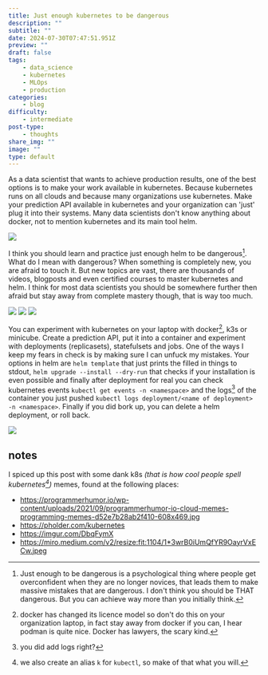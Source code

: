 ```yaml
---
title: Just enough kubernetes to be dangerous
description: ""
subtitle: ""
date: 2024-07-30T07:47:51.951Z
preview: ""
draft: false
tags:
    - data_science
    - kubernetes
    - MLOps
    - production
categories:
    - blog
difficulty:
    - intermediate
post-type:
    - thoughts
share_img: ""
image: ""
type: default
---
```


As a data scientist that wants to achieve production results, one of the best options is to make your work available in kubernetes. Because kubernetes runs on all clouds and because many organizations use kubernetes. Make your prediction API available in kubernetes and your organization can 'just' plug it into their systems. Many data scientists don't know anything about docker, not to mention kubernetes and its main tool helm.

![](/img/k8smemes/shipmachine.png)

I think you should learn and practice just enough helm to be dangerous[^1]. What do I mean with dangerous? When something is completely new, you are afraid to touch it. But new topics are vast, there are thousands of videos, blogposts and even certified courses to master kubernetes and helm. I think for most data scientists you should be somewhere further then afraid but stay away from complete mastery though, that is way too much.

![](/img/k8smemes/1nfs7jo7e4k71.jpg)
![](/img/k8smemes/k8sshanty.jpg0)
![](/img/k8smemes/swiftsec_explain.jpg)

You can experiment with kubernetes on your laptop with docker[^2], k3s or minicube. Create a prediction API, put it into a container and experiment with deployments (replicasets), statefulsets and jobs. One of the ways I keep my fears in check is by making sure I can unfuck my mistakes. Your options in helm are `helm template` that just prints the filled in things to stdout, `helm upgrade --install --dry-run` that checks if your installation is even possible and finally after deployment for real you can check kubernetes events  `kubectl get events -n <namespace>`  and the logs[^3] of the container you just pushed `kubectl logs deployment/<name of deployment> -n <namespace>`. 
Finally if you did bork up, you can delete a helm deployment, or roll back. 


[^1]: Just enough to be dangerous is a psychological thing where people get overconfident when they are no longer novices, that leads them to make massive mistakes that are dangerous. I don't think you should be THAT dangerous. But you can achieve way more than you initially think. 
[^2]: docker has changed its licence model so don't do this on your organization laptop, in fact stay away from docker if you can, I hear podman is quite nice. Docker has lawyers, the scary kind.
[^3]: you did add logs right?
[^4]: we also create an alias `k` for `kubectl`, so make of that what you will.

![](/img/k8smemes/evergreen.webp)

## notes

I spiced up this post with some dank k8s _(that is how cool people spell kubernetes[^4])_ memes, found at the following places:

- <https://programmerhumor.io/wp-content/uploads/2021/09/programmerhumor-io-cloud-memes-programming-memes-d52e7b28ab2f410-608x469.jpg>
- <https://pholder.com/kubernetes>
- <https://imgur.com/DbqFymX>
- <https://miro.medium.com/v2/resize:fit:1104/1*3wrB0iUmQfYR9OayrVxECw.jpeg>